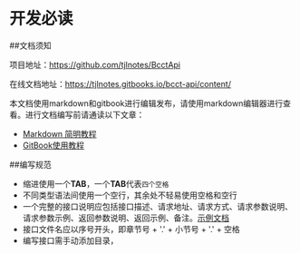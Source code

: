 # 开发必读
##文档须知

项目地址：https://github.com/tjlnotes/BcctApi

在线文档地址：https://tjlnotes.gitbooks.io/bcct-api/content/

本文档使用markdown和gitbook进行编辑发布，请使用markdown编辑器进行查看。进行文档编写前请通读以下文章：
- [Markdown 简明教程](http://www.jianshu.com/p/7bd23251da0a)
- [GitBook使用教程](http://www.jianshu.com/p/9ca04b2e0345)

##编写规范

- 缩进使用一个**TAB**，一个**TAB**代表`四个空格`
- 不同类型语法间使用一个空行，其余处不轻易使用空格和空行
- 一个完整的接口说明应包括接口描述、请求地址、请求方式、请求参数说明、请求参数示例、返回参数说明、返回示例、备注。[示例文档](example.md)
- 接口文件名应以序号开头，即章节号 + '.' + 小节号  + '.' + 空格
- 编写接口需手动添加目录，

